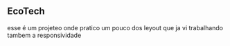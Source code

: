 ## EcoTech

esse é um projeteo onde pratico um pouco dos leyout que ja vi
trabalhando tambem a responsividade